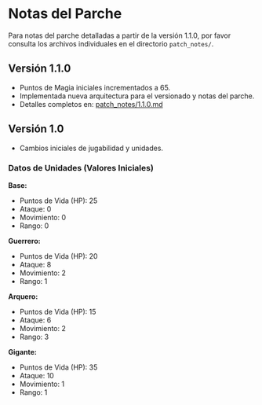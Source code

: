 # Notas del Parche

Para notas del parche detalladas a partir de la versión 1.1.0, por favor consulta los archivos individuales en el directorio `patch_notes/`.

## Versión 1.1.0

- Puntos de Magia iniciales incrementados a 65.
- Implementada nueva arquitectura para el versionado y notas del parche.
- Detalles completos en: [patch_notes/1.1.0.md](./patch_notes/1.1.0.md)

## Versión 1.0
- Cambios iniciales de jugabilidad y unidades.

### Datos de Unidades (Valores Iniciales)

**Base:**
- Puntos de Vida (HP): 25
- Ataque: 0
- Movimiento: 0
- Rango: 0

**Guerrero:**
- Puntos de Vida (HP): 20
- Ataque: 8
- Movimiento: 2
- Rango: 1

**Arquero:**
- Puntos de Vida (HP): 15
- Ataque: 6
- Movimiento: 2
- Rango: 3

**Gigante:**
- Puntos de Vida (HP): 35
- Ataque: 10
- Movimiento: 1
- Rango: 1
